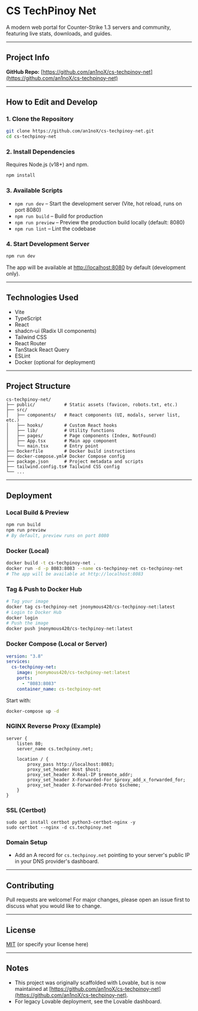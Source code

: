 # CS TechPinoy Net

A modern web portal for Counter-Strike 1.3 servers and community, featuring live stats, downloads, and guides.

---

## Project Info

**GitHub Repo:** [https://github.com/an1noX/cs-techpinoy-net](https://github.com/an1noX/cs-techpinoy-net)

---

## How to Edit and Develop

### 1. Clone the Repository

```sh
git clone https://github.com/an1noX/cs-techpinoy-net.git
cd cs-techpinoy-net
```

### 2. Install Dependencies

Requires Node.js (v18+) and npm.

```sh
npm install
```

### 3. Available Scripts

- `npm run dev` – Start the development server (Vite, hot reload, runs on port 8080)
- `npm run build` – Build for production
- `npm run preview` – Preview the production build locally (default: 8080)
- `npm run lint` – Lint the codebase

### 4. Start Development Server

```sh
npm run dev
```

The app will be available at [http://localhost:8080](http://localhost:8080) by default (development only).

---

## Technologies Used

- Vite
- TypeScript
- React
- shadcn-ui (Radix UI components)
- Tailwind CSS
- React Router
- TanStack React Query
- ESLint
- Docker (optional for deployment)

---

## Project Structure

```
cs-techpinoy-net/
├── public/           # Static assets (favicon, robots.txt, etc.)
├── src/
│   ├── components/   # React components (UI, modals, server list, etc.)
│   ├── hooks/        # Custom React hooks
│   ├── lib/          # Utility functions
│   ├── pages/        # Page components (Index, NotFound)
│   ├── App.tsx       # Main app component
│   └── main.tsx      # Entry point
├── Dockerfile        # Docker build instructions
├── docker-compose.yml# Docker Compose config
├── package.json      # Project metadata and scripts
├── tailwind.config.ts# Tailwind CSS config
└── ...
```

---

## Deployment

### Local Build & Preview

```sh
npm run build
npm run preview
# By default, preview runs on port 8080
```

### Docker (Local)

```sh
docker build -t cs-techpinoy-net .
docker run -d -p 8083:8083 --name cs-techpinoy-net cs-techpinoy-net
# The app will be available at http://localhost:8083
```

### Tag & Push to Docker Hub

```sh
# Tag your image
docker tag cs-techpinoy-net jnonymous420/cs-techpinoy-net:latest
# Login to Docker Hub
docker login
# Push the image
docker push jnonymous420/cs-techpinoy-net:latest
```

### Docker Compose (Local or Server)

```yaml
version: "3.8"
services:
  cs-techpinoy-net:
    image: jnonymous420/cs-techpinoy-net:latest
    ports:
      - "8083:8083"
    container_name: cs-techpinoy-net
```

Start with:
```sh
docker-compose up -d
```

### NGINX Reverse Proxy (Example)

```
server {
    listen 80;
    server_name cs.techpinoy.net;

    location / {
        proxy_pass http://localhost:8083;
        proxy_set_header Host $host;
        proxy_set_header X-Real-IP $remote_addr;
        proxy_set_header X-Forwarded-For $proxy_add_x_forwarded_for;
        proxy_set_header X-Forwarded-Proto $scheme;
    }
}
```

### SSL (Certbot)

```
sudo apt install certbot python3-certbot-nginx -y
sudo certbot --nginx -d cs.techpinoy.net
```

### Domain Setup

- Add an A record for `cs.techpinoy.net` pointing to your server's public IP in your DNS provider's dashboard.

---

## Contributing

Pull requests are welcome! For major changes, please open an issue first to discuss what you would like to change.

---

## License

[MIT](LICENSE) (or specify your license here)

---

## Notes

- This project was originally scaffolded with Lovable, but is now maintained at [https://github.com/an1noX/cs-techpinoy-net](https://github.com/an1noX/cs-techpinoy-net).
- For legacy Lovable deployment, see the Lovable dashboard.
